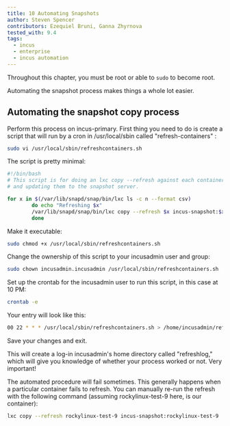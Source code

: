 ```yaml
---
title: 10 Automating Snapshots
author: Steven Spencer
contributors: Ezequiel Bruni, Ganna Zhyrnova
tested_with: 9.4
tags:
  - incus
  - enterprise
  - incus automation
---
```


Throughout this chapter, you must be root or able to `sudo` to become root.

Automating the snapshot process makes things a whole lot easier.

## Automating the snapshot copy process

Perform this process on incus-primary. First thing you need to do is create a script that will run by a cron in /usr/local/sbin called "refresh-containers" :

```bash
sudo vi /usr/local/sbin/refreshcontainers.sh
```

The script is pretty minimal:

```bash
#!/bin/bash
# This script is for doing an lxc copy --refresh against each container, copying
# and updating them to the snapshot server.

for x in $(/var/lib/snapd/snap/bin/lxc ls -c n --format csv)
        do echo "Refreshing $x"
        /var/lib/snapd/snap/bin/lxc copy --refresh $x incus-snapshot:$x
        done

```

 Make it executable:

```bash
sudo chmod +x /usr/local/sbin/refreshcontainers.sh
```

Change the ownership of this script to your incusadmin user and group:

```bash
sudo chown incusadmin.incusadmin /usr/local/sbin/refreshcontainers.sh
```

Set up the crontab for the incusadmin user to run this script, in this case at 10 PM:

```bash
crontab -e
```

Your entry will look like this:

```bash
00 22 * * * /usr/local/sbin/refreshcontainers.sh > /home/incusadmin/refreshlog 2>&1
```

Save your changes and exit.

This will create a log-in incusadmin's home directory called "refreshlog," which will give you knowledge of whether your process worked or not. Very important!

The automated procedure will fail sometimes. This generally happens when a particular container fails to refresh. You can manually re-run the refresh with the following command (assuming rockylinux-test-9 here, is our container):

```bash
lxc copy --refresh rockylinux-test-9 incus-snapshot:rockylinux-test-9
```
